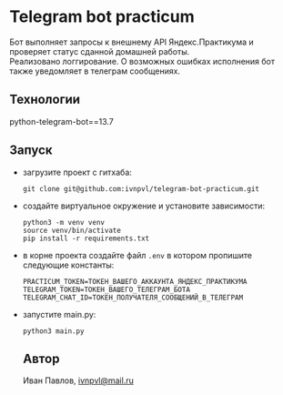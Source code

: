 Telegram bot practicum
======================
Бот выполняет запросы к внешнему API Яндекс.Практикума и проверяет статус сданной домашней работы.  
Реализовано логгирование. О возможных ошибках исполнения бот также уведомляет в телеграм сообщениях.  

Технологии
----------
python-telegram-bot==13.7

Запуск
------
- загрузите проект с гитхаба:
  ```
  git clone git@github.com:ivnpvl/telegram-bot-practicum.git
  ```
- создайте виртуальное окружение и установите зависимости:
  ```
  python3 -m venv venv
  source venv/bin/activate
  pip install -r requirements.txt
  ```
- в корне проекта создайте файл ```.env``` в котором пропишите следующие константы:
  ```
  PRACTICUM_TOKEN=ТОКЕН_ВАШЕГО_АККАУНТА_ЯНДЕКС_ПРАКТИКУМА
  TELEGRAM_TOKEN=ТОКЕН_ВАШЕГО_ТЕЛЕГРАМ_БОТА
  TELEGRAM_CHAT_ID=ТОКЕН_ПОЛУЧАТЕЛЯ_СООБЩЕНИЙ_В_ТЕЛЕГРАМ
  ```
- запустите main.py:
  ```
  python3 main.py
  ```

  Автор
  -----
  Иван Павлов, ivnpvl@mail.ru

